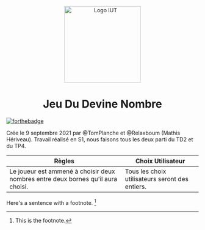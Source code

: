 <p align="center">
    <img width="200" src="https://www.iutbayonne.univ-pau.fr/sites/all/themes/iutbay/logo-black.png" alt="Logo IUT" link="https://www.iutbayonne.univ-pau.fr">
</p>

<h1 align="center">Jeu Du Devine Nombre</h1>

[![forthebadge](https://forthebadge.com/images/badges/made-with-c-plus-plus.svg)](http://forthebadge.com)

Crée le 9 septembre 2021 par @TomPlanche et @Relaxboum (Mathis Hériveau).
Travail réalisé en S1, nous faisons tous les deux parti du TD2 et du TP4.



Règles | Choix Utilisateur
-------|------------------
Le joueur est ammené à choisir deux nombres entre deux bornes qu'il aura choisi.| Tous les choix utilisateurs seront des entiers.

Here's a sentence with a footnote. [^1]

[^1]: This is the footnote.

